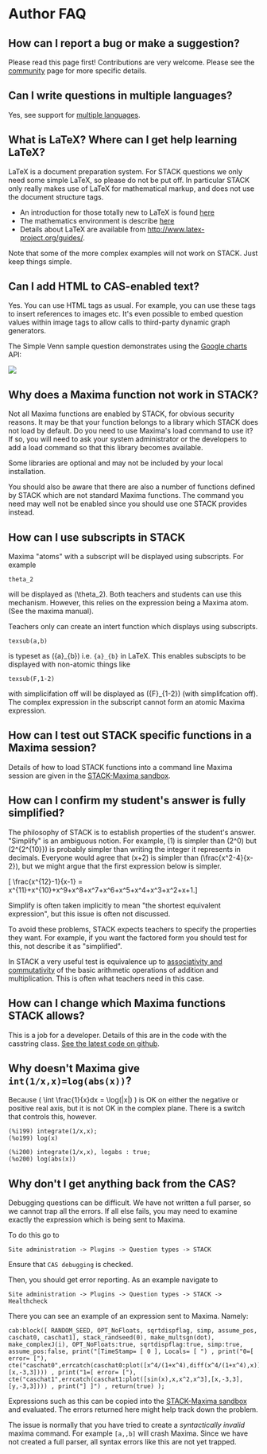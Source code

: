 # Author FAQ

## How can I report a bug or make a suggestion? ##

Please read this page first!  Contributions are very welcome.  Please see the [community](../About/Community.md) page for more specific details.

## Can I write questions in multiple languages?

Yes, see support for [multiple languages](Languages.md).

## What is LaTeX? Where can I get help learning LaTeX? ##

LaTeX is a document preparation system. For STACK questions we only need some simple LaTeX, so please do not be put off.
In particular STACK only really makes use of LaTeX for mathematical markup, and does not use the document structure tags.

* An introduction for those totally new to LaTeX is found [here](http://www.andy-roberts.net/misc/latex/index.html)
* The mathematics environment is describe [here](http://www.andy-roberts.net/writing/latex/mathematics_1)
* Details about LaTeX are available from <http://www.latex-project.org/guides/>.

Note that some of the more complex examples will not work on STACK. Just keep things simple.

## Can I add HTML to CAS-enabled text? ##

Yes.  You can use HTML tags as usual.  For example, you can use these tags to insert references to images etc.
It's even possible to embed question values within image tags to allow calls to third-party dynamic graph generators.

The Simple Venn sample question demonstrates using the [Google charts](http://code.google.com/apis/chart/) API:

![](http://chart.apis.google.com/chart?cht=v&chs=200x100&chd=t:100,100,0,50&chdl=A|B)

## Why does a Maxima function not work in STACK? ##

Not all Maxima functions are enabled by STACK, for obvious security reasons.
It may be that your function belongs to a library which STACK does not load by default.
Do you need to use Maxima's load command to use it? If so, you will need to ask your system administrator or the developers to add a load command so that this library becomes available.

Some libraries are optional and may not be included by your local installation.

You should also be aware that there are also a number of functions defined by STACK which are not standard Maxima functions.
The command you need may well not be enabled since you should use one STACK provides instead.

## How can I use subscripts in STACK ##

Maxima "atoms" with a subscript will be displayed using subscripts.  For example

    theta_2

will be displayed as \(\theta_2\).  Both teachers and students can use this mechanism.  However, this relies on the expression being a Maxima atom.  (See the maxima manual).

Teachers only can create an intert function which displays using subscripts.

    texsub(a,b)

is typeset as \({a}_{b}\) i.e. `{a}_{b}` in LaTeX.  This enables subscipts to be displayed with non-atomic things like

    texsub(F,1-2)
    
with simplicifation off will be displayed as \({F}_{1-2}\) (with simplifcation off).  The complex expression in the subscript cannot form an atomic Maxima expression.

## How can I test out STACK specific functions in a Maxima session? ##

Details of how to load STACK functions into a command line Maxima session are given in the [STACK-Maxima sandbox](../CAS/STACK-Maxima_sandbox.md).

## How can I confirm my student's answer is fully simplified? ##

The philosophy of STACK is to establish properties of the student's answer.  "Simplify" is an ambiguous notion.
For example, \(1\) is simpler than \(2^0\) but \(2^{2^{10}}\) is probably simpler than writing the integer it represents in decimals.  Everyone would agree that \(x+2\) is simpler than \(\frac{x^2-4}{x-2}\), but we might argue that the first expression below is simpler.

\[ \frac{x^{12}-1}{x-1} =  x^{11}+x^{10}+x^9+x^8+x^7+x^6+x^5+x^4+x^3+x^2+x+1.\]

Simplify is often taken implicitly to mean "the shortest equivalent expression", but this issue is often not discussed.

To avoid these problems, STACK expects teachers to specify the properties they want.  For example, if you want the factored form you should test for this, not describe it as "simplified".

In STACK a very useful test is equivalence up to [associativity and commutativity](Answer_tests.md#EqualComAss) of the basic arithmetic operations of addition and multiplication.  This is often what teachers need in this case.

## How can I change which Maxima functions STACK allows? ##

This is a job for a developer.  Details of this are in the code with the casstring class.  [See the latest code on github](https://github.com/maths/moodle-qtype_stack/blob/master/stack/cas/casstring.class.php).  

## Why doesn't Maxima give `int(1/x,x)=log(abs(x))`?

Because \( \int \frac{1}{x}dx = \log(|x|) \) is OK on either the negative or positive real axis, but it is not OK in the complex plane. There is a switch that controls this, however.

    (%i199) integrate(1/x,x);
    (%o199) log(x)

    (%i200) integrate(1/x,x), logabs : true;
    (%o200) log(abs(x))

## Why don't I get anything back from the CAS?

Debugging questions can be difficult.  We have not written a full parser, so we cannot trap all the errors.  If all else fails, you may need to examine exactly the expression which is being sent to Maxima.

To do this go to

    Site administration -> Plugins -> Question types -> STACK

Ensure that `CAS debugging` is checked.

Then, you should get error reporting.  As an example navigate to

    Site administration -> Plugins -> Question types -> STACK -> Healthcheck

There you can see an example of an expression sent to Maxima.  Namely:

    cab:block([ RANDOM_SEED, OPT_NoFloats, sqrtdispflag, simp, assume_pos, caschat0, caschat1], stack_randseed(0), make_multsgn(dot), make_complexJ(i), OPT_NoFloats:true, sqrtdispflag:true, simp:true, assume_pos:false, print("[TimeStamp= [ 0 ], Locals= [ ") , print("0=[ error= ["), cte("caschat0",errcatch(caschat0:plot([x^4/(1+x^4),diff(x^4/(1+x^4),x)],[x,-3,3]))) , print("1=[ error= ["), cte("caschat1",errcatch(caschat1:plot([sin(x),x,x^2,x^3],[x,-3,3],[y,-3,3]))) , print("] ]") , return(true) );

Expressions such as this can be copied into the [STACK-Maxima sandbox](../CAS/STACK-Maxima_sandbox.md) and evaluated.  The errors returned here might help track down the problem.

The issue is normally that you have tried to create a _syntactically invalid_ maxima command.  For example `[a,,b]` will crash Maxima.  Since we have not created a full parser, all syntax errors like this are not yet trapped.

